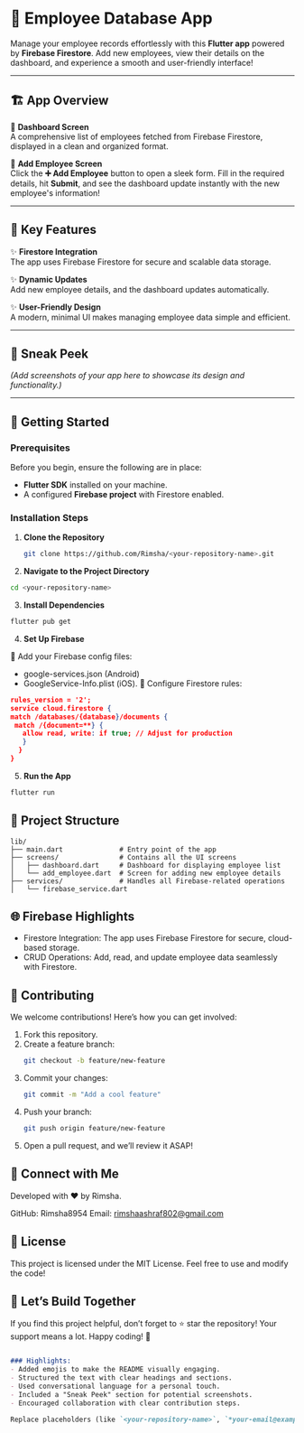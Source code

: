 # 🚀 Employee Database App  

Manage your employee records effortlessly with this **Flutter app** powered by **Firebase Firestore**. Add new employees, view their details on the dashboard, and experience a smooth and user-friendly interface!  

---

## 🏗️ App Overview  

🔹 **Dashboard Screen**  
A comprehensive list of employees fetched from Firebase Firestore, displayed in a clean and organized format.  

🔹 **Add Employee Screen**  
Click the **➕ Add Employee** button to open a sleek form. Fill in the required details, hit **Submit**, and see the dashboard update instantly with the new employee's information!  

---

## 🌟 Key Features  

✨ **Firestore Integration**  
The app uses Firebase Firestore for secure and scalable data storage.  

✨ **Dynamic Updates**  
Add new employee details, and the dashboard updates automatically.  

✨ **User-Friendly Design**  
A modern, minimal UI makes managing employee data simple and efficient.  

---

## 📸 Sneak Peek  
*(Add screenshots of your app here to showcase its design and functionality.)*  

---

## 🚀 Getting Started  

### Prerequisites  
Before you begin, ensure the following are in place:  
- **Flutter SDK** installed on your machine.  
- A configured **Firebase project** with Firestore enabled.  

### Installation Steps  

1. **Clone the Repository**
   ```bash
   git clone https://github.com/Rimsha/<your-repository-name>.git
2. **Navigate to the Project Directory**
```bash
cd <your-repository-name>
```
3. **Install Dependencies**

```bash
flutter pub get
```
4. **Set Up Firebase**

🔹 Add your Firebase config files:
   - google-services.json (Android)
   - GoogleService-Info.plist (iOS).
🔹 Configure Firestore rules:
   ```json
   rules_version = '2';
   service cloud.firestore {
   match /databases/{database}/documents {
    match /{document=**} {
      allow read, write: if true; // Adjust for production
      }
     }
   }
   ```
5. **Run the App**
```bash
flutter run
```

## 📂 Project Structure
``` plaintext
lib/
├── main.dart              # Entry point of the app
├── screens/               # Contains all the UI screens
│   ├── dashboard.dart     # Dashboard for displaying employee list
│   └── add_employee.dart  # Screen for adding new employee details
├── services/              # Handles all Firebase-related operations
│   └── firebase_service.dart
``` 
## 🌐 Firebase Highlights
 - Firestore Integration:
   The app uses Firebase Firestore for secure, cloud-based storage.
 - CRUD Operations:
   Add, read, and update employee data seamlessly with Firestore.
## 🤝 Contributing
We welcome contributions! Here’s how you can get involved:

1. Fork this repository.
2. Create a feature branch:
   ```bash
   git checkout -b feature/new-feature
   ```
3. Commit your changes:
   ```bash
   git commit -m "Add a cool feature"
   ```
4. Push your branch:
   ```bash
   git push origin feature/new-feature
   ```
5. Open a pull request, and we’ll review it ASAP!

## 💌 Connect with Me
Developed with ❤️ by Rimsha.

GitHub: Rimsha8954
Email: rimshaashraf802@gmail.com

## 📜 License
This project is licensed under the MIT License. Feel free to use and modify the code!

## 🌟 Let’s Build Together
If you find this project helpful, don’t forget to ⭐ star the repository! Your support means a lot. Happy coding! 🎉

```markdown

### Highlights:
- Added emojis to make the README visually engaging.
- Structured the text with clear headings and sections.
- Used conversational language for a personal touch.
- Included a "Sneak Peek" section for potential screenshots.
- Encouraged collaboration with clear contribution steps.  

Replace placeholders (like `<your-repository-name>`, `*your-email@example.com*`) and add screenshots for the best results! 🚀

```
